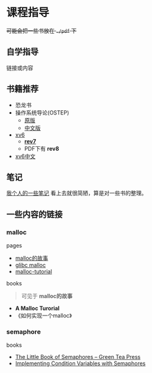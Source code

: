 # 课程指导

~~可能会把一些书放在 `./pdf` 下~~
## 自学指导

链接或内容

## 书籍推荐

- 恐龙书
- 操作系统导论(OSTEP)
  - [原版](https://pages.cs.wisc.edu/~remzi/OSTEP/book-electronic.html)
  - [中文版](https://github.com/remzi-arpacidusseau/ostep-translations/tree/master/chinese)
- [xv6](https://pdos.csail.mit.edu/6.828/2012/xv6/)
  - [**rev7**](http://pdos.csail.mit.edu/6.828/2012/xv6/book-rev7.pdf)
  - PDF下有 **rev8**
- [xv6中文](https://github.com/ranxian/xv6-chinese)
## 笔记

[我个人的一些笔记](https://github.com/HughClub/OperationSystemNote) 看上去就很简陋，算是对一些书的整理。


## 一些内容的链接

### malloc

pages
- [malloc的故事](https://lessisbetter.site/2016/04/14/a-malloc-tutorial/)
- [glibc malloc](https://repo.or.cz/w/glibc.git/blob/HEAD:/malloc/malloc.c)
- [malloc-tutorial](http://danluu.com/malloc-tutorial/)

books
> 可见于 **malloc的故事**

- **A Malloc Turorial**
- 《如何实现一个malloc》

### semaphore

books

- [The Little Book of Semaphores – Green Tea Press](https://greenteapress.com/wp/semaphores/)
- [Implementing Condition Variables with Semaphores](https://www.microsoft.com/en-us/research/wp-content/uploads/2004/12/ImplementingCVs.pdf#:~:text=Implementing%20condition%20variables%20out%20of%20a%20simple%20primitive,your%20kernel%20implementer%20to%20provide%20a%20suitable%20primitive.)

